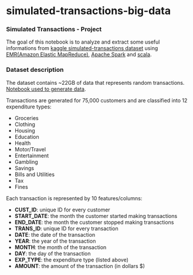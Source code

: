# simulated-transactions-big-data

### Simulated Transactions - Project

The goal of this notebook is to analyze and extract some useful informations from [kaggle simulated-transactions dataset](https://www.kaggle.com/datasets/conorsully1/simulated-transactions) using [EMR(Amazon Elastic MapReduce)](https://aws.amazon.com/it/emr/?nc=sn&loc=0), [Apache Spark](https://spark.apache.org/) and [scala](https://www.scala-lang.org/).

### Dataset description

The dataset contains ~22GB of data that represents random transactions.
[Notebook used to generate data](https://github.com/conorosully/medium-articles/blob/master/src/transaction_data_generator.ipynb).

Transactions are generated for 75,000 customers and are classified into 12 expenditure types:

- Groceries
- Clothing
- Housing
- Education
- Health
- Motor/Travel
- Entertainment
- Gambling
- Savings
- Bills and Utilities
- Tax
- Fines

Each transaction is represented by 10 features/columns:

- <strong> CUST_ID</strong>: unique ID for every customer
- <strong> START_DATE</strong>: the month the customer started making transactions
- <strong> END_DATE</strong>: the month the customer stopped making transactions
- <strong> TRANS_ID</strong>: unique ID for every transaction
- <strong> DATE</strong>: the date of the transaction
- <strong> YEAR</strong>: the year of the transaction
- <strong> MONTH</strong>: the month of the transaction
- <strong> DAY</strong>: the day of the transaction
- <strong> EXP_TYPE</strong>: the expenditure type (listed above)
- <strong> AMOUNT</strong>: the amount of the transaction (in dollars $)